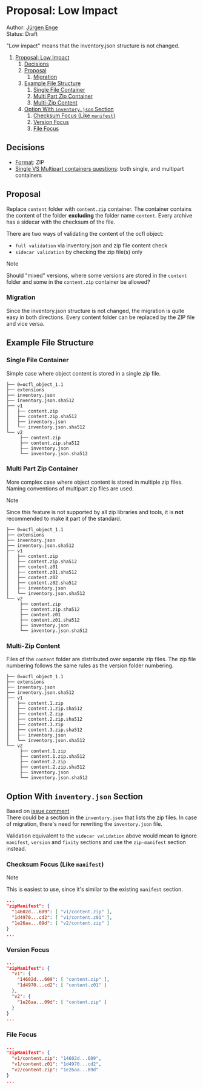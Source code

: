 # Proposal: Low Impact
Author: [Jürgen Enge](mailto:juergen@info-age.net)  
Status: Draft

"Low impact" means that the inventory.json structure is not changed.

1. [Proposal: Low Impact](#proposal-low-impact)
   1. [Decisions](#decisions)
   1. [Proposal](#proposal)
      1. [Migration](#migration)
   1. [Example File Structure](#example-file-structure)
      1. [Single File Container](#single-file-container)
      1. [Multi Part Zip Container](#multi-part-zip-container)
      1. [Multi-Zip Content](#multi-zip-content)
   1. [Option With `inventory.json` Section](#option-with-inventoryjson-section)
      1. [Checksum Focus (Like `manifest`)](#checksum-focus-like-manifest)
      1. [Version Focus](#version-focus)
      1. [File Focus](#file-focus)

## Decisions
* [Format](format-questions.md): ZIP
* [Single VS Multipart containers questions](single-vs-multipart-containers-questions.md): both single, and multipart containers

## Proposal
Replace `content` folder with `content.zip` container.
The container contains the content of the folder __excluding__ the folder name `content`.
Every archive has a sidecar with the checksum of the file. 

There are two ways of validating the content of the ocfl object:
* `full validation` via inventory.json and zip file content check
* `sidecar validation` by checking the zip file(s) only

> [!NOTE]
> Should "mixed" versions,
> where some versions are stored in the `content` folder and some in
> the `content.zip` container be allowed?


### Migration
Since the inventory.json structure is not changed, the migration is quite easy in both directions. 
Every content folder can be replaced by the ZIP file and vice versa.

## Example File Structure
### Single File Container
Simple case where object content is stored in a single zip file.

```
├── 0=ocfl_object_1.1
├── extensions
├── inventory.json
├── inventory.json.sha512
├── v1
│   ├── content.zip
│   ├── content.zip.sha512
│   ├── inventory.json
│   └── inventory.json.sha512
└── v2
     ├── content.zip
     ├── content.zip.sha512
     ├── inventory.json
     └── inventory.json.sha512
```

### Multi Part Zip Container
More complex case where object content is stored in multiple zip files.
Naming conventions of multipart zip files are used.

> [!NOTE]
> Since this feature is not supported by all zip libraries and tools, it is __not__ recommended to make it part of the standard. 

```
├── 0=ocfl_object_1.1
├── extensions
├── inventory.json
├── inventory.json.sha512
├── v1
│   ├── content.zip
│   ├── content.zip.sha512
│   ├── content.z01
│   ├── content.z01.sha512
│   ├── content.z02
│   ├── content.z02.sha512
│   ├── inventory.json
│   └── inventory.json.sha512
└── v2
     ├── content.zip
     ├── content.zip.sha512
     ├── content.z01
     ├── content.z01.sha512
     ├── inventory.json
     └── inventory.json.sha512
```

### Multi-Zip Content
Files of the `content` folder are distributed over separate zip files. 
The zip file numbering follows the same rules as the version folder numbering. 

```
├── 0=ocfl_object_1.1
├── extensions
├── inventory.json
├── inventory.json.sha512
├── v1
│   ├── content.1.zip
│   ├── content.1.zip.sha512
│   ├── content.2.zip
│   ├── content.2.zip.sha512
│   ├── content.3.zip
│   ├── content.3.zip.sha512
│   ├── inventory.json
│   └── inventory.json.sha512
└── v2
     ├── content.1.zip
     ├── content.1.zip.sha512
     ├── content.2.zip
     ├── content.2.zip.sha512
     ├── inventory.json
     └── inventory.json.sha512
```

## Option With `inventory.json` Section
Based on [issue comment](https://github.com/OCFL/Use-Cases/issues/33#issuecomment-1731776524)   
There could be a section in the `inventory.json` that lists the zip files.
In case of migration, there's need for rewriting the `inventory.json` file.

Validation equivalent to the `sidecar validation` above would mean to ignore 
`manifest`, `version` and `fixity` sections and use the `zip-manifest` section instead.


### Checksum Focus (Like `manifest`)
> [!NOTE]
> This is easiest to use, since it's similar to the existing `manifest` section.

```json
...
"zipManifest": {
  "14602d...609": [ "v1/content.zip" ],
  "1d4970...cd2": [ "v1/content.z01" ],
  "1e26aa...09d": [ "v2/content.zip" ]
}
...
```

### Version Focus
```json
...
"zipManifest": {
  "v1": {
    "14602d...609": [ "content.zip" ],
    "1d4970...cd2": [ "content.z01" ]
  },
  "v2": {
    "1e26aa...09d": [ "content.zip" ]
  }
}
...
```

### File Focus
```json
...
"zipManifest": {
  "v1/content.zip": "14602d...609",
  "v1/content.z01": "1d4970...cd2",
  "v2/content.zip": "1e26aa...09d"
}
...
```